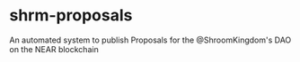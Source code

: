 # shrm-proposals
An automated system to publish Proposals for the @ShroomKingdom's DAO on the NEAR blockchain
